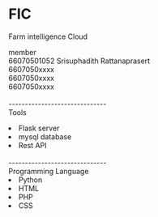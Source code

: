 # FIC
Farm intelligence Cloud 

member<br>
66070501052 Srisuphadith Rattanaprasert <br>
6607050xxxx<br>
6607050xxxx<br>
6607050xxxx<br>
<br>------------------------------<br>
Tools <br>
<li>Flask server</li>
<li>mysql database</li>
<li>Rest API</li>
<br>------------------------------<br>
Programming Language <br>
<li>Python</li>
<li>HTML</li>
<li>PHP</li>
<li>CSS</li>
